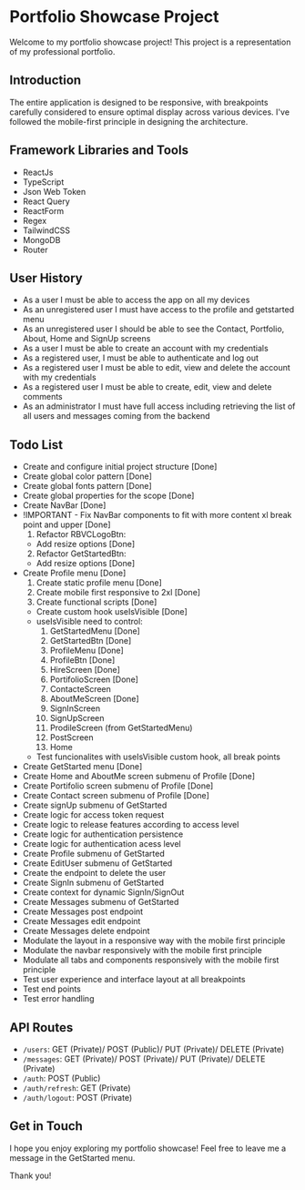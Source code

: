 # Portfolio Showcase Project

Welcome to my portfolio showcase project! This project is a representation of my professional portfolio.

## Introduction

The entire application is designed to be responsive, with breakpoints carefully considered to ensure optimal display across various devices. I've followed the mobile-first principle in designing the architecture.

## Framework Libraries and Tools

- ReactJs
- TypeScript
- Json Web Token
- React Query
- ReactForm
- Regex
- TailwindCSS
- MongoDB
- Router

## User History

- As a user I must be able to access the app on all my devices
- As an unregistered user I must have access to the profile and getstarted menu
- As an unregistered user I should be able to see the Contact, Portfolio, About, Home and SignUp screens
- As a user I must be able to create an account with my credentials
- As a registered user, I must be able to authenticate and log out
- As a registered user I must be able to edit, view and delete the account with my credentials
- As a registered user I must be able to create, edit, view and delete comments
- As an administrator I must have full access including retrieving the list of all users and messages coming from the backend

## Todo List

- Create and configure initial project structure [Done]
- Create global color pattern [Done]
- Create global fonts pattern [Done]
- Create global properties for the scope [Done]
- Create NavBar [Done]
- !IMPORTANT - Fix NavBar components to fit with more content xl break point and upper [Done]
  1.  Refactor RBVCLogoBtn:
    - Add resize options [Done]
  2.  Refactor GetStartedBtn:
    - Add resize options [Done]
- Create Profile menu [Done]
  1. Create static profile menu [Done]
  2. Create mobile first responsive to 2xl [Done]
  3. Create functional scripts [Done]
  - Create custom hook useIsVisible [Done]
  - useIsVisible need to control:
    1.  GetStartedMenu [Done]
    2.  GetStartedBtn [Done]
    3.  ProfileMenu [Done]
    4.  ProfileBtn [Done]
    5.  HireScreen [Done]
    6.  PortifolioScreen [Done]
    7.  ContacteScreen
    8.  AboutMeScreen [Done]
    9.  SignInScreen
    10. SignUpScreen
    11. ProdileScreen (from GetStartedMenu)
    12. PostScreen
    13. Home
  - Test funcionalites with useIsVisible custom hook, all break points
- Create GetStarted menu [Done]
- Create Home and AboutMe screen submenu of Profile [Done]
- Create Portifolio screen submenu of Profile [Done]
- Create Contact screen submenu of Profile [Done]
- Create signUp submenu of GetStarted
- Create logic for access token request
- Create logic to release features according to access level
- Create logic for authentication persistence
- Create logic for authentication acess level
- Create Profile submenu of GetStarted
- Create EditUser submenu of GetStarted
- Create the endpoint to delete the user
- Create SignIn submenu of GetStarted
- Create context for dynamic SignIn/SignOut
- Create Messages submenu of GetStarted
- Create Messages post endpoint
- Create Messages edit endpoint
- Create Messages delete endpoint
- Modulate the layout in a responsive way with the mobile first principle
- Modulate the navbar responsively with the mobile first principle
- Modulate all tabs and components responsively with the mobile first principle
- Test user experience and interface layout at all breakpoints
- Test end points
- Test error handling

## API Routes

- `/users`: GET (Private)/ POST (Public)/ PUT (Private)/ DELETE (Private)
- `/messages`: GET (Private)/ POST (Private)/ PUT (Private)/ DELETE (Private)
- `/auth`: POST (Public)
- `/auth/refresh`: GET (Private)
- `/auth/logout`: POST (Private)

## Get in Touch

I hope you enjoy exploring my portfolio showcase! Feel free to leave me a message in the GetStarted menu.

Thank you!
